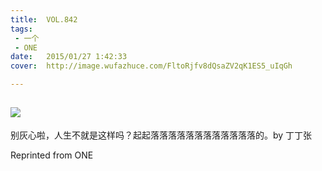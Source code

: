 ```yaml
---
title:	VOL.842
tags:
 - 一个
 - ONE
date:	2015/01/27 1:42:33
cover:	http://image.wufazhuce.com/FltoRjfv8dQsaZV2qK1ES5_uIqGh

---
```

![](http://image.wufazhuce.com/FltoRjfv8dQsaZV2qK1ES5_uIqGh)
---

别灰心啦，人生不就是这样吗？起起落落落落落落落落落落落落的。by 丁丁张
 
Reprinted from ONE
